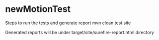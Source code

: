 # newMotionTest

Steps to run the tests and generate report 
mvn clean test site 

Generated reports will be under target/site/surefire-report.html directory
